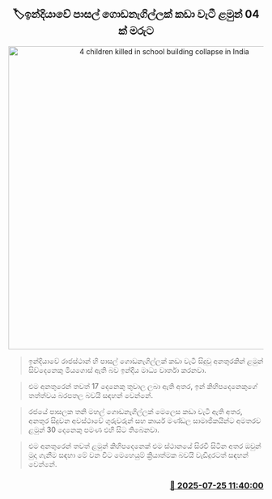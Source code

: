 <p align='center'><b><h2 align='center' title='4 children killed in school building collapse in India'>🏷ඉන්දියාවේ පාසල් ගොඩනැගිල්ලක් කඩා වැටී ළමුන් 04 ක් මරුට</h2></b></p>
<p align='center'><img src='https://helakuru.sgp1.cdn.digitaloceanspaces.com/esana/images/lib/india-school-iop.jpg' width='600' alt='4 children killed in school building collapse in India'></p>

> ඉන්දියාවේ රාජස්ථාන් හි පාසල් ගොඩනැගිල්ලක් කඩා වැටී සිදුවූ අනතුරකින් ළමුන් සිව්දෙනෙකු මියගොස් ඇති බව ඉන්දීය මාධ්‍ය වාර්තා කරනවා.

> එම අනතුරෙන් තවත් 17 දෙනෙකු තුවාල ලබා ඇති අතර, ඉන් කිහිප‍දෙනෙකුගේ තත්ත්වය බරපතල බවයි සඳහන් වෙන්නේ.

> රජයේ පාසලක තනි මහල් ගොඩනැගිල්ලක් මෙලෙස කඩා වැටී ඇති අතර, අනතුර සිදුවන අවස්ථාවේ ගුරුවරුන් සහ කාර්ය මණ්ඩල සාමාජිකයින්ට අමතරව ළමුන් 30 දෙනෙකු පමණ එහි සිට තිබෙනවා.

> එම අනතුරෙන් තවත් ළමුන් කිහිපදෙනෙක් එම ස්ථානයේ සිරවී සිටින අතර ඔවුන් මුදා ගැනීම සඳහා මේ වන විට මෙහෙයුම් ක්‍රියාත්මක බවයි වැඩිදුරටත් සඳහන් වෙන්නේ.



<h3 align='right'><a href='https://www.helakuru.lk/esana/p/112159/'>📅 2025-07-25 11:40:00</a></h3>
